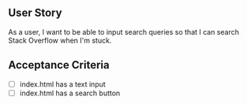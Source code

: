 ## User Story

As a user, I want to be able to input search queries so that I can search Stack Overflow when I'm stuck. 

## Acceptance Criteria
 - [ ] index.html has a text input
 - [ ] index.html has a search button
